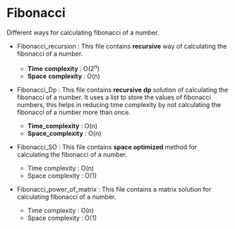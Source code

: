 # Fibonacci  

Different ways for calculating fibonacci of a number.

- Fibonacci_recursion : This file contains **recursive** way of calculating the fibonacci of a number.
  - **Time** **complexity** : O(2<sup>n</sup>)
  - **Space** **complexity** : O(n)  
  
- Fibonacci_Dp : This file contains **recursive** **dp** solution of calculating the fibonacci of a number. It uses a list to store the values of                  fibonacci numbers, this helps in reducing time complexity by not calculating the fibonacci of a number more than once.
  - **Time_complexity** : O(n)  
  - **Space_complexity** : O(n)  
 
- Fibonacci_SO : This file contains **space optimized** method for calculating the fibonacci of a number.  
  - Time complexity : O(n)
  - Space complexity : O(1)  
  
 - Fibonacci_power_of_matrix : This file contains a matrix solution for calculating fibonacci of a number.  
   - Time complexity : O(n)
   - Space complexity : O(1)
